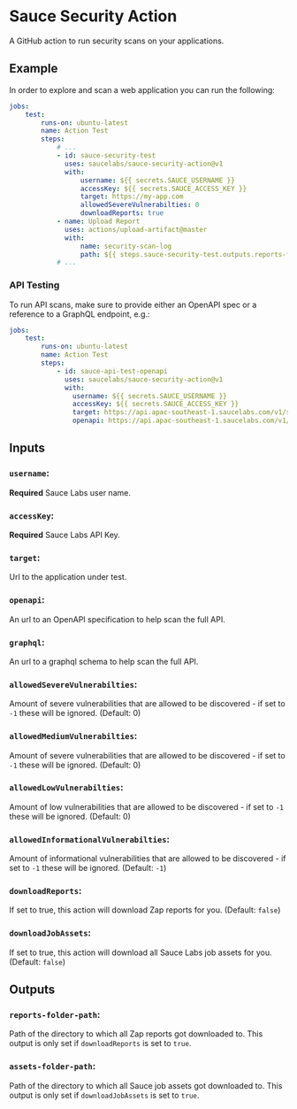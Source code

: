 # Sauce Security Action

A GitHub action to run security scans on your applications.

## Example

In order to explore and scan a web application you can run the following:

```yaml
jobs:
    test:
        runs-on: ubuntu-latest
        name: Action Test
        steps:
            # ...
            - id: sauce-security-test
              uses: saucelabs/sauce-security-action@v1
              with:
                  username: ${{ secrets.SAUCE_USERNAME }}
                  accessKey: ${{ secrets.SAUCE_ACCESS_KEY }}
                  target: https://my-app.com
                  allowedSevereVulnerabilties: 0
                  downloadReports: true
            - name: Upload Report
              uses: actions/upload-artifact@master
              with:
                  name: security-scan-log
                  path: ${{ steps.sauce-security-test.outputs.reports-folder-path }}
            # ...
```

### API Testing

To run API scans, make sure to provide either an OpenAPI spec or a reference to a GraphQL endpoint, e.g.:

```yaml
jobs:
    test:
        runs-on: ubuntu-latest
        name: Action Test
        steps:
            - id: sauce-api-test-openapi
              uses: saucelabs/sauce-security-action@v1
              with:
                username: ${{ secrets.SAUCE_USERNAME }}
                accessKey: ${{ secrets.SAUCE_ACCESS_KEY }}
                target: https://api.apac-southeast-1.saucelabs.com/v1/security
                openapi: https://api.apac-southeast-1.saucelabs.com/v1/security/openapi
```

## Inputs

### `username`:

**Required** Sauce Labs user name.

### `accessKey`:

**Required** Sauce Labs API Key.

### `target`:

Url to the application under test.

### `openapi`:

An url to an OpenAPI specification to help scan the full API.

### `graphql`:

An url to a graphql schema to help scan the full API.

### `allowedSevereVulnerabilties`:

Amount of severe vulnerabilities that are allowed to be discovered - if set to `-1` these will be ignored. (Default: 0)

### `allowedMediumVulnerabilties`:

Amount of severe vulnerabilities that are allowed to be discovered - if set to `-1` these will be ignored. (Default: 0)

### `allowedLowVulnerabilties`:

Amount of low vulnerabilities that are allowed to be discovered - if set to `-1` these will be ignored. (Default: 0)

### `allowedInformationalVulnerabilties`:

Amount of informational vulnerabilities that are allowed to be discovered - if set to `-1` these will be ignored. (Default: `-1`)

### `downloadReports`:

If set to true, this action will download Zap reports for you. (Default: `false`)

### `downloadJobAssets`:

If set to true, this action will download all Sauce Labs job assets for you. (Default: `false`)

## Outputs

### `reports-folder-path`:
Path of the directory to which all Zap reports got downloaded to. This output is only set if `downloadReports` is set to `true`.

### `assets-folder-path`:

Path of the directory to which all Sauce job assets got downloaded to. This output is only set if `downloadJobAssets` is set to `true`.
